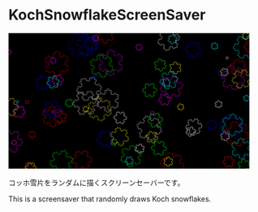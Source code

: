 # KochSnowflakeScreenSaver

![サンプル](images/KochSnowflakeScreenSaver_image.png "サンプル")

コッホ雪片をランダムに描くスクリーンセーバーです。

This is a screensaver that randomly draws Koch snowflakes.
